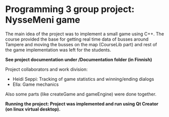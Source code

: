 # Programming 3 group project: NysseMeni game

The main idea of the project was to implement a small game using C++. The course provided the base for getting real time data of busses around Tampere and moving the busses on the map (CourseLib part) and rest of the game implementation was left for the students.

**See project documentation under /Documentation folder (in Finnish)**

Project collaborators and work division:
- Heidi Seppi: Tracking of game statistics and winning/ending dialogs
- Ella: Game mechanics

Also some parts (like createGame and gameEngine) were done together.

**Running the project: Project was implemented and run using Qt Creator (on linux virtual desktop).**
